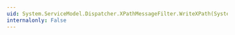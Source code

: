 ```yaml
---
uid: System.ServiceModel.Dispatcher.XPathMessageFilter.WriteXPath(System.Xml.XmlWriter,System.Xml.IXmlNamespaceResolver)
internalonly: False
---
```

